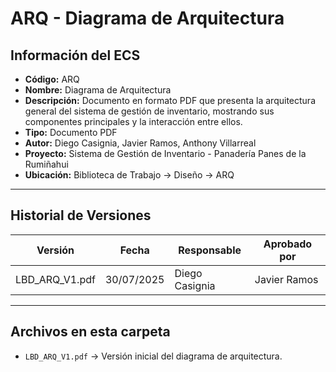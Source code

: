# ARQ - Diagrama de Arquitectura

## Información del ECS
- **Código:** ARQ  
- **Nombre:** Diagrama de Arquitectura  
- **Descripción:** Documento en formato PDF que presenta la arquitectura general del sistema de gestión de inventario, mostrando sus componentes principales y la interacción entre ellos.  
- **Tipo:** Documento PDF  
- **Autor:** Diego Casignia, Javier Ramos, Anthony Villarreal  
- **Proyecto:** Sistema de Gestión de Inventario - Panadería Panes de la Rumiñahui  
- **Ubicación:** Biblioteca de Trabajo → Diseño → ARQ  

---

## Historial de Versiones

| Versión           | Fecha       | Responsable       | Aprobado por      |
|-------------------|------------|-------------------|-------------------|
| LBD_ARQ_V1.pdf    | 30/07/2025 | Diego Casignia    | Javier Ramos      |


---

## Archivos en esta carpeta
- `LBD_ARQ_V1.pdf` → Versión inicial del diagrama de arquitectura.
